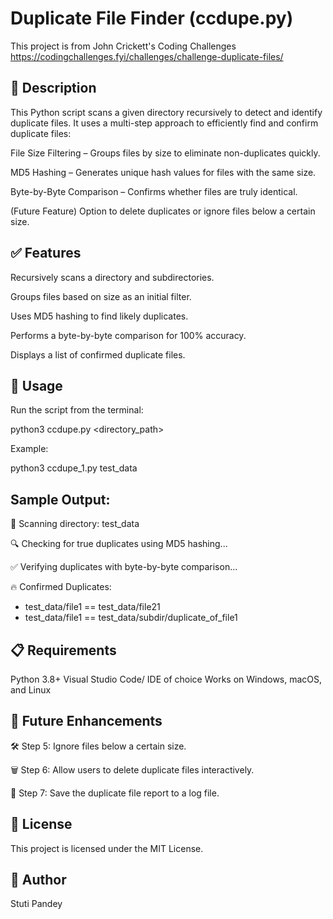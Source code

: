 # Duplicate File Finder (ccdupe.py)

This project is from John Crickett's Coding Challenges
https://codingchallenges.fyi/challenges/challenge-duplicate-files/

## 📌 Description

This Python script scans a given directory recursively to detect and identify duplicate files.
It uses a multi-step approach to efficiently find and confirm duplicate files:

File Size Filtering – Groups files by size to eliminate non-duplicates quickly.

MD5 Hashing – Generates unique hash values for files with the same size.

Byte-by-Byte Comparison – Confirms whether files are truly identical.

(Future Feature) Option to delete duplicates or ignore files below a certain size.

## ✅ Features

Recursively scans a directory and subdirectories.

Groups files based on size as an initial filter.

Uses MD5 hashing to find likely duplicates.

Performs a byte-by-byte comparison for 100% accuracy.

Displays a list of confirmed duplicate files.

## 🚀 Usage

Run the script from the terminal:

python3 ccdupe.py <directory_path>

Example:

python3 ccdupe_1.py test_data

## Sample Output:

📂 Scanning directory: test_data

🔍 Checking for true duplicates using MD5 hashing...

✅ Verifying duplicates with byte-by-byte comparison...

🔥 Confirmed Duplicates:
  - test_data/file1 == test_data/file21
  - test_data/file1 == test_data/subdir/duplicate_of_file1

## 📋 Requirements

Python 3.8+
Visual Studio Code/ IDE of choice
Works on Windows, macOS, and Linux

## 📅 Future Enhancements

🛠 Step 5: Ignore files below a certain size.

🗑 Step 6: Allow users to delete duplicate files interactively.

📄 Step 7: Save the duplicate file report to a log file.

## 📜 License

This project is licensed under the MIT License.

## 👤 Author

Stuti Pandey

